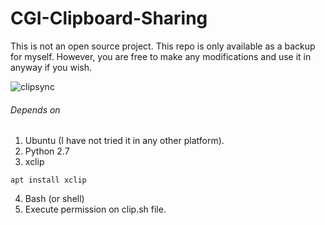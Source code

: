 # CGI-Clipboard-Sharing

This is not an open source project. This repo is only available as a backup for myself. However, you are free to make any modifications and use it in anyway if you wish.

![clipsync](https://i.imgur.com/OZCJ8oT.png)

###### Depends on

1. Ubuntu (I have not tried it in any other platform).
2. Python 2.7
3. xclip

```apt install xclip```

4. Bash (or shell)
5. Execute permission on clip.sh file.
